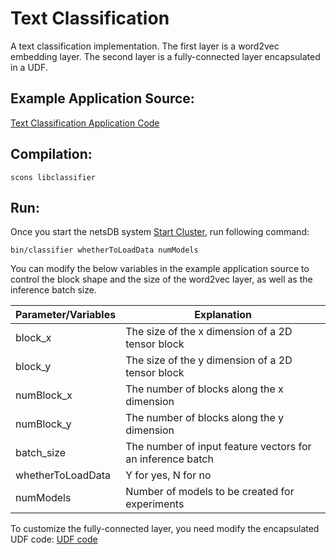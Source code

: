 # Text Classification

A text classification implementation. 
The first layer is a word2vec embedding layer. 
The second layer is a fully-connected layer encapsulated in a UDF. 

## Example Application Source:

[Text Classification Application Code](https://github.com/asu-cactus/netsdb/blob/master/src/tests/source/TestSemanticClassifier.cc)

## Compilation:

```
scons libclassifier
```

## Run:

Once you start the netsDB system [Start Cluster](https://github.com/asu-cactus/netsdb/blob/master/README.md), run following command:

```
bin/classifier whetherToLoadData numModels
```

You can modify the below variables in the example application source to control the block shape and the size of the word2vec layer, as well as the inference batch size.

| Parameter/Variables | Explanation                                               |
| ------------------- |-----------------------------------------------------------|
| block\_x            | The size of the x dimension of a 2D tensor block          |
| block\_y            | The size of the y dimension of a 2D tensor block          |
| numBlock\_x         | The number of blocks along the x dimension                |
| numBlock\_y         | The number of blocks along the y dimension                |
| batch\_size         | The number of input feature vectors for an inference batch|
| whetherToLoadData   | Y for yes, N for no                                       |
| numModels           | Number of models to be created for experiments            |

To customize the fully-connected layer, you need modify the encapsulated UDF code: [UDF code](https://github.com/asu-cactus/netsdb/blob/master/src/word2vec/headers/SemanticClassifier.h)
